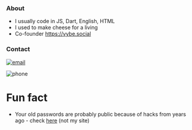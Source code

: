 ### About

- I usually code in JS, Dart, English, HTML
- I used to make cheese for a living
- Co-founder https://vybe.social

### Contact

[![email](https://img.shields.io/badge/email-contact@mrnb.net-blue)](mailto:contact@mrnb.net)

![phone](https://img.shields.io/badge/phone-I_won't_give_you_that-orange)

# Fun fact

- Your old passwords are probably public because of hacks from years ago - check [here](https://haveibeenpwned.com/) (not my site)
